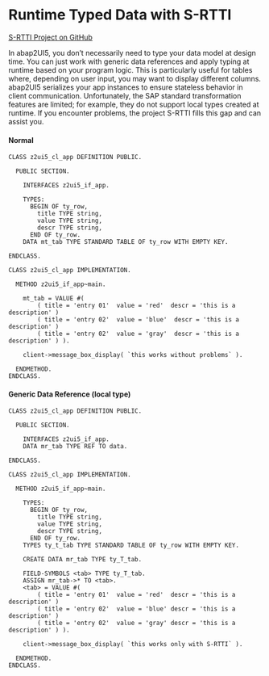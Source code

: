 # Runtime Typed Data with S-RTTI

<i class="fa-brands fa-github"></i> [S-RTTI Project on GitHub](https://github.com/sandraros/S-RTTI)

In abap2UI5, you don’t necessarily need to type your data model at design time. You can just work with generic data references and apply typing at runtime based on your program logic. This is particularly useful for tables where, depending on user input, you may want to display different columns.<br>
abap2UI5 serializes your app instances to ensure stateless behavior in client communication. Unfortunately, the SAP standard transformation features are limited; for example, they do not support local types created at runtime. If you encounter problems, the project S-RTTI fills this gap and can assist you.

#### Normal

```abap
CLASS z2ui5_cl_app DEFINITION PUBLIC.

  PUBLIC SECTION.

    INTERFACES z2ui5_if_app.

    TYPES:
      BEGIN OF ty_row,
        title TYPE string,
        value TYPE string,
        descr TYPE string,
      END OF ty_row.
    DATA mt_tab TYPE STANDARD TABLE OF ty_row WITH EMPTY KEY.

ENDCLASS.

CLASS z2ui5_cl_app IMPLEMENTATION.

  METHOD z2ui5_if_app~main.

    mt_tab = VALUE #(
        ( title = 'entry 01'  value = 'red'  descr = 'this is a description' )
        ( title = 'entry 02'  value = 'blue'  descr = 'this is a description' )
        ( title = 'entry 02'  value = 'gray'  descr = 'this is a description' ) ).

    client->message_box_display( `this works without problems` ).

  ENDMETHOD.
ENDCLASS.
```

#### Generic Data Reference (local type)
```abap
CLASS z2ui5_cl_app DEFINITION PUBLIC.

  PUBLIC SECTION.

    INTERFACES z2ui5_if_app.
    DATA mr_tab TYPE REF TO data.

ENDCLASS.

CLASS z2ui5_cl_app IMPLEMENTATION.

  METHOD z2ui5_if_app~main.

    TYPES:
      BEGIN OF ty_row,
        title TYPE string,
        value TYPE string,
        descr TYPE string,
      END OF ty_row.
    TYPES ty_t_tab TYPE STANDARD TABLE OF ty_row WITH EMPTY KEY.

    CREATE DATA mr_tab TYPE ty_T_tab.

    FIELD-SYMBOLS <tab> TYPE ty_T_tab.
    ASSIGN mr_tab->* TO <tab>.
    <tab> = VALUE #(
        ( title = 'entry 01'  value = 'red'  descr = 'this is a description' )
        ( title = 'entry 02'  value = 'blue' descr = 'this is a description' )
        ( title = 'entry 02'  value = 'gray' descr = 'this is a description' ) ).

    client->message_box_display( `this works only with S-RTTI` ).

  ENDMETHOD.
ENDCLASS.
```
